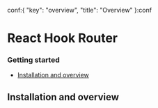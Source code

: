 conf:{
    "key": "overview",
    "title": "Overview"
}:conf

# React Hook Router



### Getting started
- [Installation and overview]()







## Installation and overview

